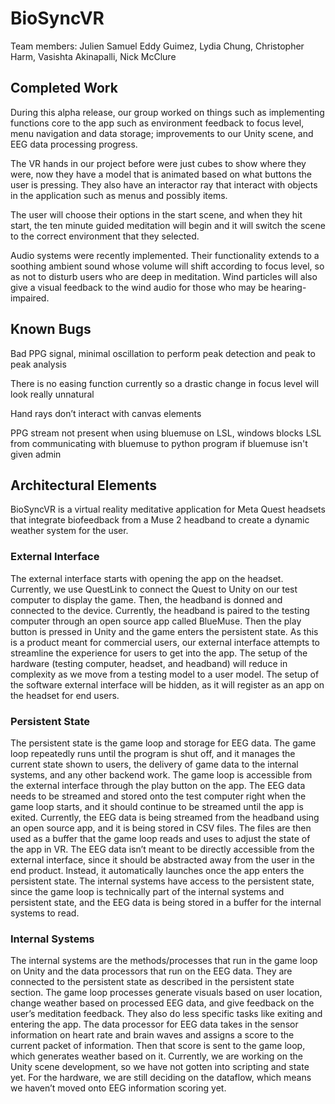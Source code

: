 # BioSyncVR
Team members: Julien Samuel Eddy Guimez, Lydia Chung, Christopher Harm, Vasishta Akinapalli, Nick McClure

## Completed Work
During this alpha release, our group worked on things such as implementing functions core to the app such as environment feedback to focus level, menu navigation and data storage; improvements to our Unity scene, and EEG data processing progress. 

The VR hands in our project before were just cubes to show where they were, now they have a model that is animated based on what buttons the user is pressing. They also have an interactor ray that interact with objects in the application such as menus and possibly items. 

The user will choose their options in the start scene, and when they hit start, the ten minute guided meditation will begin and it will switch the scene to the correct environment that they selected. 

Audio systems were recently implemented. Their functionality extends to a soothing ambient sound whose volume will shift according to focus level, so as not to disturb users who are deep in meditation. Wind particles will also give a visual feedback to the wind audio for those who may be hearing-impaired. 

## Known Bugs
Bad PPG signal, minimal oscillation to perform peak detection and peak to peak analysis

There is no easing function currently so a drastic change in focus level will look really unnatural

Hand rays don’t interact with canvas elements

PPG stream not present when using bluemuse on LSL, windows blocks LSL from communicating with bluemuse to python program if bluemuse isn't given admin

## Architectural Elements

BioSyncVR is a virtual reality meditative application for Meta Quest headsets that integrate biofeedback from a Muse 2 headband to create a dynamic weather system for the user.

### External Interface

The external interface starts with opening the app on the headset. Currently, we use QuestLink to connect the Quest to Unity on our test computer to display the game. Then, the headband is donned and connected to the device. Currently, the headband is paired to the testing computer through an open source app called BlueMuse. Then the play button is pressed in Unity and the game enters the persistent state. 
As this is a product meant for commercial users, our external interface attempts to streamline the experience for users to get into the app. The setup of the hardware (testing computer, headset, and headband) will reduce in complexity as we move from a testing model to a user model. The setup of the software external interface will be hidden, as it will register as an app on the headset for end users.  

### Persistent State

The persistent state is the game loop and storage for EEG data. The game loop repeatedly runs until the program is shut off, and it manages the current state shown to users, the delivery of game data to the internal systems, and any other backend work. The game loop is accessible from the external interface through the play button on the app. 
The EEG data needs to be streamed and stored onto the test computer right when the game loop starts, and it should continue to be streamed until the app is exited. Currently, the EEG data is being streamed from the headband using an open source app, and it is being stored in CSV files. The files are then used as a buffer that the game loop reads and uses to adjust the state of the app in VR. The EEG data isn’t meant to be directly accessible from the external interface, since it should be abstracted away from the user in the end product. Instead, it automatically launches once the app enters the persistent state.
The internal systems have access to the persistent state, since the game loop is technically part of the internal systems and persistent state, and the EEG data is being stored in a buffer for the internal systems to read. 


### Internal Systems

The internal systems are the methods/processes that run in the game loop on Unity and the data processors that run on the EEG data. They are connected to the persistent state as described in the persistent state section. The game loop processes generate visuals based on user location, change weather based on processed EEG data, and give feedback on the user’s meditation feedback. They also do less specific tasks like exiting and entering the app. The data processor for EEG data takes in the sensor information on heart rate and brain waves and assigns a score to the current packet of information. Then that score is sent to the game loop, which generates weather based on it. Currently, we are working on the Unity scene development, so we have not gotten into scripting and state yet. For the hardware, we are still deciding on the dataflow, which means we haven’t moved onto EEG information scoring yet.
